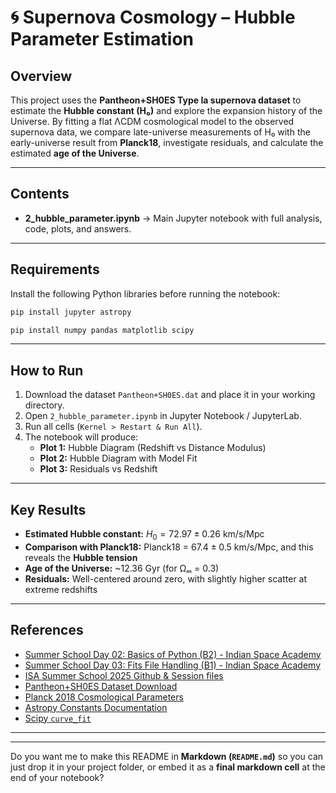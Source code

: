 # 🌀 Supernova Cosmology – Hubble Parameter Estimation

## Overview

This project uses the **Pantheon+SH0ES Type Ia supernova dataset** to estimate the **Hubble constant (H₀)** and explore the expansion history of the Universe.
By fitting a flat ΛCDM cosmological model to the observed supernova data, we compare late-universe measurements of H₀ with the early-universe result from **Planck18**, investigate residuals, and calculate the estimated **age of the Universe**.

---

## Contents

* **2\_hubble\_parameter.ipynb** → Main Jupyter notebook with full analysis, code, plots, and answers.

---

## Requirements

Install the following Python libraries before running the notebook:

```bash
pip install jupyter astropy
```

```bash
pip install numpy pandas matplotlib scipy
```

---

## How to Run

1. Download the dataset `Pantheon+SH0ES.dat` and place it in your working directory.
2. Open `2_hubble_parameter.ipynb` in Jupyter Notebook / JupyterLab.
3. Run all cells (`Kernel > Restart & Run All`).
4. The notebook will produce:
   * **Plot 1:** Hubble Diagram (Redshift vs Distance Modulus)
   * **Plot 2:** Hubble Diagram with Model Fit
   * **Plot 3:** Residuals vs Redshift

---

## Key Results

* **Estimated Hubble constant:**
  $H_0 = 72.97 \pm 0.26$ km/s/Mpc
* **Comparison with Planck18:**
  Planck18 = $67.4 \pm 0.5$ km/s/Mpc, and this reveals the **Hubble tension**
* **Age of the Universe:**
  \~12.36 Gyr (for Ωₘ = 0.3)
* **Residuals:**
  Well-centered around zero, with slightly higher scatter at extreme redshifts

---

## References

- [Summer School Day 02: Basics of Python (B2) - Indian Space Academy](https://www.youtube.com/watch?v=c4w3MNkfYvo)
- [Summer School Day 03: Fits File Handling (B1) - Indian Space Academy](https://www.youtube.com/watch?v=kxoQ7VRBqi0)
- [ISA Summer School 2025 Github & Session files](https://github.com/supremeKAI40/ISA-Summer_School_2025)
- [Pantheon+SH0ES Dataset Download](https://github.com/PantheonPlusSH0ES/DataRelease/blob/main/Pantheon%2B_Data/4_DISTANCES_AND_COVAR/Pantheon%2BSH0ES.dat)  
- [Planck 2018 Cosmological Parameters](https://arxiv.org/abs/1807.06209)  
- [Astropy Constants Documentation](https://docs.astropy.org/en/stable/constants/)  
- [Scipy `curve_fit`](https://docs.scipy.org/doc/scipy/reference/generated/scipy.optimize.curve_fit.html)  
---
---

Do you want me to make this README in **Markdown (`README.md`)** so you can just drop it in your project folder, or embed it as a **final markdown cell** at the end of your notebook?
